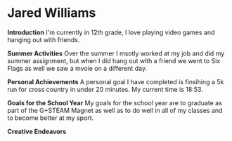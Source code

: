 # Jared Williams
**Introduction**
  I'm currently in 12th grade, I love playing video games and hanging out with friends.
  
**Summer Activities**
  Over the summer I msotly worked at my job and did my summer assignment, but when I did hang out with a friend we went to Six Flags as well we saw a mvoie on a different day.
  
**Personal Achievements**
    A personal goal I have completed is finsihing a 5k run for cross country in under 20 minutes. My current time is 18:53.
    
**Goals for the School Year**
  My goals for the school year are to graduate as part of the G+STEAM Magnet as well as to do well in all of my classes and to become better at my sport.

  **Creative Endeavors**
  
